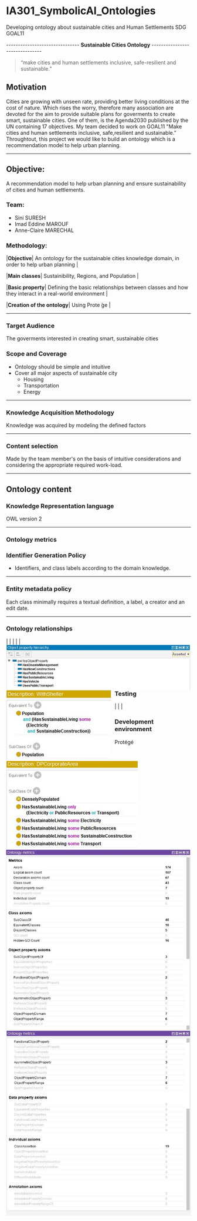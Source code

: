 # IA301_SymbolicAI_Ontologies

Developing ontology about sustainable cities and Human Settlements SDG GOAL11

------------------------------- **Sustainable Cities Ontology** -------------------------------
> “make  cities  and  human  settlements  inclusive,  safe-resilient  and  sustainable.” 


##  Motivation

Cities are growing with unseen rate, providing better living conditions at the cost of nature. Which rises the worry, therefore many association are devoted for the aim to provide suitable plans for goverments to create smart, sustainable cities. One of them, is the Agenda2030 published by the UN containing 17 objectives. My team decided to work on GOAL11 "Make  cities  and  human  settlements  inclusive,  safe,resilient  and  sustainable.” Throughtout, this project we would like to build an ontology which is a recommendation model to help urban planning.

----

## Objective:  
 
A recommendation model to help urban planning and ensure sustainability of cities and human settlements.
 
### Team:

- Sini SURESH
- Imad Eddine MAROUF
- Anne-Claire MARECHAL

### Methodology:

|**Objective**| An ontology for the sustainable cities knowledge domain, in order to help urban planning |

|**Main classes**| Sustainibility, Regions, and Population |

|**Basic property**| Defining the basic relationships between classes and how they interact in a real-world environment |

|**Creation of the ontology**| Using Prote ́ge ́|

----


### Target Audience

The goverments interested in creating smart, sustainable cities

### Scope and Coverage

- Оntology should be simple and intuitive
- Cover all major aspects of sustainable city
	- Housing
	- Transportation
	- Energy 

----

### Knowledge Acquisition Methodology

Knowledge was acquired by modeling the defined factors 

----

### Content selection

Made by the team member's on the basis of intuitive considerations and considering the appropriate required work-load.

----

## Ontology content

### Knowledge Representation language

 OWL version 2

----


### Ontology metrics

### Identifier Generation Policy

- Identifiers, and class labels according to the domain knowledge.

----

### Entity metadata policy

Each class minimally requires a textual definition, a label, a creator and an edit date.

----

### Ontology relationships

| <img src="imgs/Properties.JPG"       alt="Property Hierarchy"       style="float: left; margin-right: 10px;" />
| <img src="imgs/property1.JPG"       alt="Ontology metrics"       style="float: left; margin-right: 10px;" />|
| <img src="imgs/property2.JPG"       alt="Ontology metrics"       style="float: left; margin-right: 10px;" />|

### Testing
| <img src="imgs/metrics1.JPG"       alt="Ontology metrics"       style="float: left; margin-right: 10px;" />| <img src="imgs/metrics2.JPG"       alt="Ontology metrics"       style="float: left; margin-right: 10px;" />|

### Development environment

Protégé
